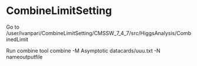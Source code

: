 # CombineLimitSetting


Go to 
 /user/ivanpari/CombineLimitSetting/CMSSW_7_4_7/src/HiggsAnalysis/CombinedLimit
 
 Run combine tool 
 combine -M Asymptotic datacards/uuu.txt -N nameoutputfile
